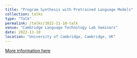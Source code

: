 ```yaml
---
title: "Program Synthesis with Pretrained Language Models"
collection: talks
type: "Talk"
permalink: /talks/2022-11-10-talk
venue: "Cambridge Language Technology Lab Seminars"
date: 2022-11-10
location: "University of Cambridge, Cambridge, UK"
---
```


[More information here](https://talks.cam.ac.uk/talk/index/192710)
